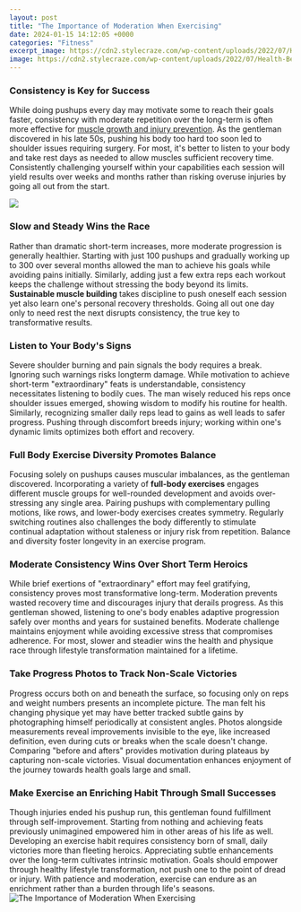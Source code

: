 ```yaml
---
layout: post
title: "The Importance of Moderation When Exercising"
date: 2024-01-15 14:12:05 +0000
categories: "Fitness"
excerpt_image: https://cdn2.stylecraze.com/wp-content/uploads/2022/07/Health-Benefits-Of-Exercise-1.jpg
image: https://cdn2.stylecraze.com/wp-content/uploads/2022/07/Health-Benefits-Of-Exercise-1.jpg
---
```


### Consistency is Key for Success  
While doing pushups every day may motivate some to reach their goals faster, consistency with moderate repetition over the long-term is often more effective for [muscle growth and injury prevention](https://fistore.mysenprints.com/collection/ahmadi). As the gentleman discovered in his late 50s, pushing his body too hard too soon led to shoulder issues requiring surgery.  For most, it's better to listen to your body and take rest days as needed to allow muscles sufficient recovery time.  Consistently challenging yourself within your capabilities each session will yield results over weeks and months rather than risking overuse injuries by going all out from the start.  

![](https://www.verywellfit.com/thmb/4Co8NY3FqJ1ezsSVsliOuFqokL8=/5400x3600/filters:fill(FFDB5D,1)/women-power-walking-exercising-on-sunny-path-in-autumn-park-686721097-5a3711a9b39d030037f3d7a7.jpg)
### Slow and Steady Wins the Race
Rather than dramatic short-term increases, more moderate progression is generally healthier. Starting with just 100 pushups and gradually working up to 300 over several months allowed the man to achieve his goals while avoiding pains initially. Similarly, adding just a few extra reps each workout keeps the challenge without stressing the body beyond its limits. **Sustainable muscle building** takes discipline to push oneself each session yet also learn one's personal recovery thresholds. Going all out one day only to need rest the next disrupts consistency, the true key to transformative results.
### Listen to Your Body's Signs  
Severe shoulder burning and pain signals the body requires a break. Ignoring such warnings risks longterm damage. While motivation to achieve short-term "extraordinary" feats is understandable, consistency necessitates listening to bodily cues. The man wisely reduced his reps once shoulder issues emerged, showing wisdom to modify his routine for health. Similarly, recognizing smaller daily reps lead to gains as well leads to safer progress. Pushing through discomfort breeds injury; working within one's dynamic limits optimizes both effort and recovery.
### Full Body Exercise Diversity Promotes Balance
Focusing solely on pushups causes muscular imbalances, as the gentleman discovered. Incorporating a variety of **full-body exercises** engages different muscle groups for well-rounded development and avoids over-stressing any single area. Pairing pushups with complementary pulling motions, like rows, and lower-body exercises creates symmetry. Regularly switching routines also challenges the body differently to stimulate continual adaptation without staleness or injury risk from repetition. Balance and diversity foster longevity in an exercise program.
### Moderate Consistency Wins Over Short Term Heroics  
While brief exertions of "extraordinary" effort may feel gratifying, consistency proves most transformative long-term. Moderation prevents wasted recovery time and discourages injury that derails progress. As this gentleman showed, listening to one's body enables adaptive progression safely over months and years for sustained benefits. Moderate challenge maintains enjoyment while avoiding excessive stress that compromises adherence. For most, slower and steadier wins the health and physique race through lifestyle transformation maintained for a lifetime.
### Take Progress Photos to Track Non-Scale Victories
Progress occurs both on and beneath the surface, so focusing only on reps and weight numbers presents an incomplete picture. The man felt his changing physique yet may have better tracked subtle gains by photographing himself periodically at consistent angles. Photos alongside measurements reveal improvements invisible to the eye, like increased definition, even during cuts or breaks when the scale doesn't change. Comparing "before and afters" provides motivation during plateaus by capturing non-scale victories. Visual documentation enhances enjoyment of the journey towards health goals large and small.
### Make Exercise an Enriching Habit Through Small Successes  
Though injuries ended his pushup run, this gentleman found fulfillment through self-improvement. Starting from nothing and achieving feats previously unimagined empowered him in other areas of his life as well. Developing an exercise habit requires consistency born of small, daily victories more than fleeting heroics. Appreciating subtle enhancements over the long-term cultivates intrinsic motivation. Goals should empower through healthy lifestyle transformation, not push one to the point of dread or injury. With patience and moderation, exercise can endure as an enrichment rather than a burden through life's seasons.
![The Importance of Moderation When Exercising](https://cdn2.stylecraze.com/wp-content/uploads/2022/07/Health-Benefits-Of-Exercise-1.jpg)